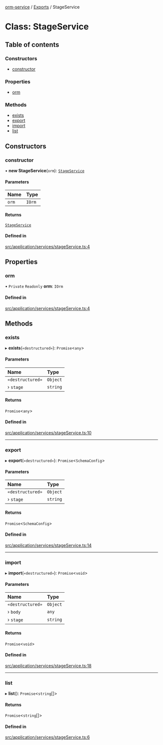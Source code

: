 [orm-service](../README.md) / [Exports](../modules.md) / StageService

# Class: StageService

## Table of contents

### Constructors

- [constructor](StageService.md#constructor)

### Properties

- [orm](StageService.md#orm)

### Methods

- [exists](StageService.md#exists)
- [export](StageService.md#export)
- [import](StageService.md#import)
- [list](StageService.md#list)

## Constructors

### constructor

• **new StageService**(`orm`): [`StageService`](StageService.md)

#### Parameters

| Name | Type |
| :------ | :------ |
| `orm` | `IOrm` |

#### Returns

[`StageService`](StageService.md)

#### Defined in

[src/application/services/stageService.ts:4](https://github.com/lambda-orm/lambdaorm-svc/blob/b929c27/src/application/services/stageService.ts#L4)

## Properties

### orm

• `Private` `Readonly` **orm**: `IOrm`

#### Defined in

[src/application/services/stageService.ts:4](https://github.com/lambda-orm/lambdaorm-svc/blob/b929c27/src/application/services/stageService.ts#L4)

## Methods

### exists

▸ **exists**(`«destructured»`): `Promise`\<`any`\>

#### Parameters

| Name | Type |
| :------ | :------ |
| `«destructured»` | `Object` |
| › `stage` | `string` |

#### Returns

`Promise`\<`any`\>

#### Defined in

[src/application/services/stageService.ts:10](https://github.com/lambda-orm/lambdaorm-svc/blob/b929c27/src/application/services/stageService.ts#L10)

___

### export

▸ **export**(`«destructured»`): `Promise`\<`SchemaConfig`\>

#### Parameters

| Name | Type |
| :------ | :------ |
| `«destructured»` | `Object` |
| › `stage` | `string` |

#### Returns

`Promise`\<`SchemaConfig`\>

#### Defined in

[src/application/services/stageService.ts:14](https://github.com/lambda-orm/lambdaorm-svc/blob/b929c27/src/application/services/stageService.ts#L14)

___

### import

▸ **import**(`«destructured»`): `Promise`\<`void`\>

#### Parameters

| Name | Type |
| :------ | :------ |
| `«destructured»` | `Object` |
| › `body` | `any` |
| › `stage` | `string` |

#### Returns

`Promise`\<`void`\>

#### Defined in

[src/application/services/stageService.ts:18](https://github.com/lambda-orm/lambdaorm-svc/blob/b929c27/src/application/services/stageService.ts#L18)

___

### list

▸ **list**(): `Promise`\<`string`[]\>

#### Returns

`Promise`\<`string`[]\>

#### Defined in

[src/application/services/stageService.ts:6](https://github.com/lambda-orm/lambdaorm-svc/blob/b929c27/src/application/services/stageService.ts#L6)
